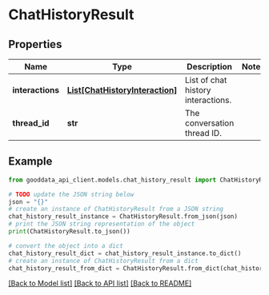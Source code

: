 # ChatHistoryResult


## Properties

Name | Type | Description | Notes
------------ | ------------- | ------------- | -------------
**interactions** | [**List[ChatHistoryInteraction]**](ChatHistoryInteraction.md) | List of chat history interactions. | 
**thread_id** | **str** | The conversation thread ID. | 

## Example

```python
from gooddata_api_client.models.chat_history_result import ChatHistoryResult

# TODO update the JSON string below
json = "{}"
# create an instance of ChatHistoryResult from a JSON string
chat_history_result_instance = ChatHistoryResult.from_json(json)
# print the JSON string representation of the object
print(ChatHistoryResult.to_json())

# convert the object into a dict
chat_history_result_dict = chat_history_result_instance.to_dict()
# create an instance of ChatHistoryResult from a dict
chat_history_result_from_dict = ChatHistoryResult.from_dict(chat_history_result_dict)
```
[[Back to Model list]](../README.md#documentation-for-models) [[Back to API list]](../README.md#documentation-for-api-endpoints) [[Back to README]](../README.md)


